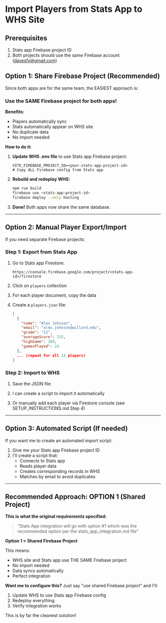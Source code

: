 # Import Players from Stats App to WHS Site

## Prerequisites
1. Stats app Firebase project ID
2. Both projects should use the same Firebase account (davesfx@gmail.com)

## Option 1: Share Firebase Project (Recommended)

Since both apps are for the same team, the EASIEST approach is:

### Use the SAME Firebase project for both apps!

**Benefits:**
- Players automatically sync
- Stats automatically appear on WHS site
- No duplicate data
- No import needed

**How to do it:**

1. **Update WHS .env file** to use Stats app Firebase project:
   ```env
   VITE_FIREBASE_PROJECT_ID=<your-stats-app-project-id>
   # Copy ALL Firebase config from Stats app
   ```

2. **Rebuild and redeploy WHS:**
   ```bash
   npm run build
   firebase use <stats-app-project-id>
   firebase deploy --only hosting
   ```

3. **Done!** Both apps now share the same database.

---

## Option 2: Manual Player Export/Import

If you need separate Firebase projects:

### Step 1: Export from Stats App

1. Go to Stats app Firestore:
   ```
   https://console.firebase.google.com/project/<stats-app-id>/firestore
   ```

2. Click on `players` collection

3. For each player document, copy the data

4. Create a `players.json` file:
   ```json
   [
     {
       "name": "Alex Johnson",
       "email": "alex.johnson@willard.edu",
       "grade": "12",
       "averageScore": 215,
       "highGame": 289,
       "gamesPlayed": 24
     },
     ... (repeat for all 14 players)
   ]
   ```

### Step 2: Import to WHS

1. Save the JSON file

2. I can create a script to import it automatically

3. Or manually add each player via Firestore console (see SETUP_INSTRUCTIONS.md Step 4)

---

## Option 3: Automated Script (If needed)

If you want me to create an automated import script:

1. Give me your Stats app Firebase project ID
2. I'll create a script that:
   - Connects to Stats app
   - Reads player data
   - Creates corresponding records in WHS
   - Matches by email to avoid duplicates

---

## Recommended Approach: OPTION 1 (Shared Project)

**This is what the original requirements specified:**
> "Stats App integration will go with option #1 which was the recommended option per the stats_app_integration.md file"

**Option 1 = Shared Firebase Project**

This means:
- WHS site and Stats app use THE SAME Firebase project
- No import needed
- Data syncs automatically
- Perfect integration

**Want me to configure this?** Just say "use shared Firebase project" and I'll:
1. Update WHS to use Stats app Firebase config
2. Redeploy everything
3. Verify integration works

This is by far the cleanest solution!
